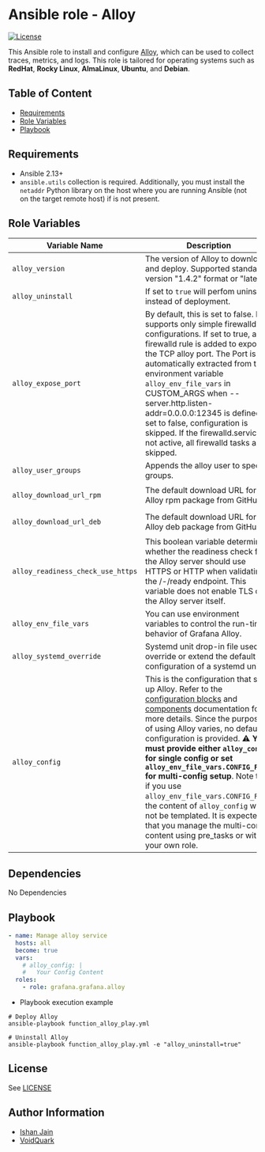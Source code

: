 # Ansible role - Alloy

[![License](https://img.shields.io/github/license/grafana/grafana-ansible-collection)](LICENSE)

This Ansible role to install and configure [Alloy](https://grafana.com/docs/alloy/latest/), which can be used to collect traces, metrics, and logs.
This role is tailored for operating systems such as **RedHat**, **Rocky Linux**, **AlmaLinux**, **Ubuntu**, and **Debian**.

## Table of Content

- [Requirements](#requirements)
- [Role Variables](#role-variables)
- [Playbook](#playbook)

## Requirements

- Ansible 2.13+
- `ansible.utils` collection is required. Additionally, you must install the `netaddr` Python library on the host where you are running Ansible (not on the target remote host) if is not present.

## Role Variables

| Variable Name         | Description                                                          | Default Value                                                       |
|-----------------------|----------------------------------------------------------------------|---------------------------------------------------------------------|
| `alloy_version`             | The version of Alloy to download and deploy. Supported standard version "1.4.2" format or "latest". | `latest` |
| `alloy_uninstall`           | If set to `true` will perfom uninstall instead of deployment. | `false` |
| `alloy_expose_port`         | By default, this is set to false. It supports only simple firewalld configurations. If set to true, a firewalld rule is added to expose the TCP alloy port. The Port is automatically extracted from the environment variable `alloy_env_file_vars` in CUSTOM_ARGS when --server.http.listen-addr=0.0.0.0:12345 is defined. If set to false, configuration is skipped. If the firewalld.service is not active, all firewalld tasks are skipped. | `false` |
| `alloy_user_groups`         | Appends the alloy user to specific groups. | `[]` |
| `alloy_download_url_rpm`    | The default download URL for the Alloy rpm package from GitHub. | `"https://github.com/grafana/alloy/releases/download/v{{ aloy_version }}/alloy-{{ aloy_version }}-1.{{ __alloy_arch }}.rpm"` |
| `alloy_download_url_deb`    | The default download URL for the Alloy deb package from GitHub. | `"https://github.com/grafana/alloy/releases/download/v{{ aloy_version }}/alloy-{{ aloy_version }}-1.{{ __alloy_arch }}.deb"` |
| `alloy_readiness_check_use_https` | This boolean variable determines whether the readiness check for the Alloy server should use HTTPS or HTTP when validating the /-/ready endpoint. This variable does not enable TLS on the Alloy server itself.
| `alloy_env_file_vars`       | You can use environment variables to control the run-time behavior of Grafana Alloy. | `{}` |
| `alloy_systemd_override`    | Systemd unit drop-in file used to override or extend the default configuration of a systemd unit. | `{}` |
| `alloy_config`              | This is the configuration that sets up Alloy. Refer to the [configuration blocks](https://grafana.com/docs/alloy/latest/reference/config-blocks/) and [components](https://grafana.com/docs/alloy/latest/reference/components/) documentation for more details. Since the purpose of using Alloy varies, no default configuration is provided. ⚠️ **You must provide either `alloy_config` for single config or set `alloy_env_file_vars.CONFIG_FILE` for multi-config setup**. Note that if you use `alloy_env_file_vars.CONFIG_FILE`, the content of `alloy_config` will not be templated. It is expected that you manage the multi-config content using pre_tasks or with your own role. | `{}` |

## Dependencies

No Dependencies

## Playbook

```yaml
- name: Manage alloy service
  hosts: all
  become: true
  vars:
    # alloy_config: |
    #   Your Config Content
  roles:
    - role: grafana.grafana.alloy
```

- Playbook execution example
```shell
# Deploy Alloy
ansible-playbook function_alloy_play.yml

# Uninstall Alloy
ansible-playbook function_alloy_play.yml -e "alloy_uninstall=true"
```

## License

See [LICENSE](https://github.com/grafana/grafana-ansible-collection/blob/main/LICENSE)

## Author Information

-   [Ishan Jain](https://github.com/ishanjainn)
-   [VoidQuark](https://github.com/voidquark)
